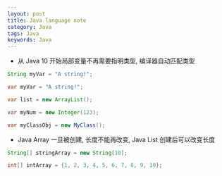 ```yaml
---
layout: post
title: Java language note 
category: Java
tags: Java
keywords: Java
---
```


* 从 Java 10 开始局部变量不再需要指明类型, 编译器自动匹配类型

```java
String myVar = "A string!";

var myVar = "A string!";

var list = new ArrayList();

var myNum = new Integer(123);

var myClassObj = new MyClass();
```


* Java Array 一旦被创建, 长度不能再改变, Java List 创建后可以改变长度

```java
String[] stringArray = new String[10];

int[] intArray = {1, 2, 3, 4, 5, 6, 7, 8, 9, 10};
```
